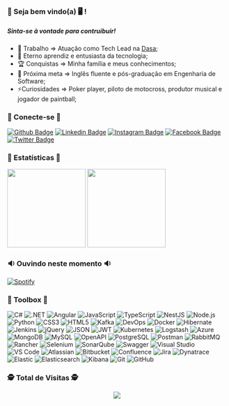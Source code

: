 ### 👋 Seja bem vindo(a) 🖥 !
##### Sinta-se à vontade para contruibuir!

- 🔭 Trabalho => Atuação como Tech Lead na <a href="www.dasa.com.br">Dasa</a>;
- 🌱 Eterno aprendiz e entusiasta da tecnologia;
- :trophy: Conquistas => Minha família e meus conhecimentos;
- :muscle: Próxima meta => Inglês fluente e pós-graduação em Engenharia de Software;
- ⚡Curiosidades => Poker player, piloto de motocross, produtor musical e jogador de paintball;

### 💬 Conecte-se 💬
[![Github Badge](https://img.shields.io/badge/-Github-000?style=flat-square&logo=Github&logoColor=white&link=https://github.com/marcelbelato)](https://github.com/marcelbelato)
[![Linkedin Badge](https://img.shields.io/badge/-LinkedIn-blue?style=flat-square&logo=Linkedin&logoColor=white&link=https://www.linkedin.com/in/marcelbelato/)](https://www.linkedin.com/in/marcelbelato/)
[![Instagram Badge](https://img.shields.io/badge/-Instagram-C13584?style=flat-square&labelColor=C13584&logo=instagram&logoColor=white&link=https://www.instagram.com/marcelbelato/)](https://www.instagram.com/marcelbelato/)
[![Facebook Badge](https://img.shields.io/badge/-Facebook-blue?style=flat-square&labelColor=blue&logo=facebook&logoColor=white&link=https://www.facebook.com/marcel.belato.5/)](https://www.facebook.com/marcel.belato.5/)
[![Twitter Badge](https://img.shields.io/badge/-Twitter-blue?style=flat-square&labelColor=blue&logo=twitter&logoColor=white&link=https://twitter.com/marcelbelato)](https://twitter.com/marcelbelato)

### 📝 Estatísticas 📝
<!--![Marcel Belato GitHub Stats](https://github-readme-stats.anuraghazra1.vercel.app/api?username=marcelbelato&show_icons=true&hide_border=true)-->
<img height="180em" src="https://github-readme-stats.vercel.app/api?username=marcelbelato&show_icons=true&theme=dracula&include_all_commits=true&count_private=true"/>  <img height="180em" src="https://github-readme-stats.vercel.app/api/top-langs/?username=marcelbelato&layout=compact&langs_count=7&theme=dracula"/>

### 🔉 Ouvindo neste momento 🔉
[![Spotify](https://myspotify-xi.vercel.app/api/spotify)](https://open.spotify.com/user/22eetcmvd3xesbcdg7ahqdkna)

### 🧰 Toolbox 🧰
![C#](https://img.shields.io/badge/-C%23-333?&logo=csharp&logoColor=239120&style=flat)
![.NET](https://img.shields.io/badge/-.NET-333?&logo=dotnet&logoColor=512BD4&style=flat)
![Angular](https://img.shields.io/badge/-Angular-333?&logo=angular&logoColor=DD0031&style=flat)
![JavaScript](https://img.shields.io/badge/-JavaScript-333?&logo=javascript&logoColor=F7DF1E&style=flat)
![TypeScript](https://img.shields.io/badge/-TypeScript-333?&logo=typescript&logoColor=3178C6&style=flat)
![NestJS](https://img.shields.io/badge/-NestJS-333?&logo=nestjs&logoColor=E0234E&style=flat)
![Node.js](https://img.shields.io/badge/-Node.js-333?&logo=nodedotjs&logoColor=339933&style=flat)
![Python](https://img.shields.io/badge/-python-333?&logo=python&logoColor=3776AB&style=flat)
![CSS3](https://img.shields.io/badge/-CSS3-333?&logo=css3&logoColor=1572B6&style=flat)
![HTML5](https://img.shields.io/badge/-HTML5-333?&logo=html5&logoColor=E34F26&style=flat)
![Kafka](https://img.shields.io/badge/-Kafka-333?&logo=apachekafka&logoColor=231F20&style=flat)
![DevOps](https://img.shields.io/badge/-DevOps-333?&logo=azuredevops&logoColor=0078D7&style=flat)
![Docker](https://img.shields.io/badge/-Docker-333?&logo=docker&logoColor=2496ED&style=flat)
![Hibernate](https://img.shields.io/badge/-Hibernate-333?&logo=hibernate&logoColor=59666C&style=flat)
![Jenkins](https://img.shields.io/badge/-Jenkins-333?&logo=jenkins&logoColor=D24939&style=flat)
![jQuery](https://img.shields.io/badge/-jQuery-333?&logo=jquery&logoColor=0769AD&style=flat)
![JSON](https://img.shields.io/badge/-JSON-333?&logo=json&logoColor=000000&style=flat)
![JWT](https://img.shields.io/badge/-JWT-333?&logo=jsonwebtokens&logoColor=000000&style=flat)
![Kubernetes](https://img.shields.io/badge/-Kubernetes-333?&logo=kubernetes&logoColor=326CE5&style=flat)
![Logstash](https://img.shields.io/badge/-Logstash-333?&logo=logstash&logoColor=005571&style=flat)
![Azure](https://img.shields.io/badge/-Azure-333?&logo=microsoftazure&logoColor=0078D4&style=flat)
![MongoDB](https://img.shields.io/badge/-MongoDB-333?&logo=mongodb&logoColor=47A248&style=flat)
![MySQL](https://img.shields.io/badge/-MySQL-333?&logo=mysql&logoColor=4479A1&style=flat)
![OpenAPI](https://img.shields.io/badge/-OpenAPI-333?&logo=openapiinitiative&logoColor=6BA539&style=flat)
![PostgreSQL](https://img.shields.io/badge/-PostgreSQL-333?&logo=postgresql&logoColor=4169E1&style=flat)
![Postman](https://img.shields.io/badge/-Postman-333?&logo=postman&logoColor=FF6C37&style=flat)
![RabbitMQ](https://img.shields.io/badge/-RabbitMQ-333?&logo=rabbitmq&logoColor=FF6600&style=flat)
![Rancher](https://img.shields.io/badge/-Rancher-333?&logo=rancher&logoColor=0075A8&style=flat)
![Selenium](https://img.shields.io/badge/-Selenium-333?&logo=selenium&logoColor=43B02A&style=flat)
![SonarQube](https://img.shields.io/badge/-SonarQube-333?&logo=sonarqube&logoColor=4E9BCD&style=flat)
![Swagger](https://img.shields.io/badge/-Swagger-333?&logo=swagger&logoColor=85EA2D&style=flat)
![Visual Studio](https://img.shields.io/badge/-VisualStudio-333?&logo=visualstudio&logoColor=5C2D91&style=flat)
![VS Code](https://img.shields.io/badge/-VSCode-333?&logo=visualstudiocode&logoColor=007ACC&style=flat)
![Atlassian](https://img.shields.io/badge/-Atlassian-333?&logo=atlassian&logoColor=0052CC&style=flat)
![Bitbucket](https://img.shields.io/badge/-Bitbucket-333?&logo=bitbucket&logoColor=0052CC&style=flat)
![Confluence](https://img.shields.io/badge/-Confluence-333?&logo=confluence&logoColor=172B4D&style=flat)
![Jira](https://img.shields.io/badge/-Jira-333?&logo=jira&logoColor=0052CC&style=flat)
![Dynatrace](https://img.shields.io/badge/-Dynatrace-333?&logo=dynatrace&logoColor=1496FF&style=flat)
![Elastic](https://img.shields.io/badge/-Elastic-333?&logo=elastic&logoColor=005571&style=flat)
![Elasticsearch](https://img.shields.io/badge/-Elasticsearch-333?&logo=elasticsearch&logoColor=005571&style=flat)
![Kibana](https://img.shields.io/badge/-Kibana-333?&logo=kibana&logoColor=005571&style=flat)
![Git](https://img.shields.io/badge/-Git-333?&logo=git&logoColor=F05032&style=flat)
![GitHub](https://img.shields.io/badge/-GitHub-333?&logo=github&logoColor=181717&style=flat)

### :detective: Total de Visitas :detective:
 <p align="center"> 
   <img alingn="center" src="https://profile-counter.glitch.me/marcelbelato/count.svg" />
 </p>

